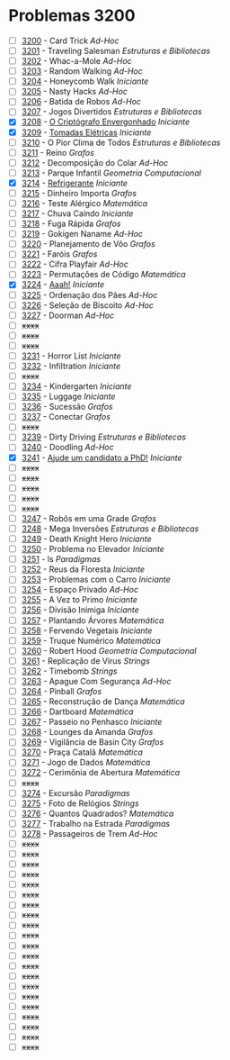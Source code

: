 # Problemas 3200

  - [ ]  [3200](https://www.urionlinejudge.com.br/judge/pt/problems/view/3200) - Card Trick *Ad-Hoc*
  - [ ]  [3201](https://www.urionlinejudge.com.br/judge/pt/problems/view/3201) - Traveling Salesman *Estruturas e Bibliotecas*
  - [ ]  [3202](https://www.urionlinejudge.com.br/judge/pt/problems/view/3202) - Whac-a-Mole *Ad-Hoc*
  - [ ]  [3203](https://www.urionlinejudge.com.br/judge/pt/problems/view/3203) - Random Walking *Ad-Hoc*
  - [ ]  [3204](https://www.urionlinejudge.com.br/judge/pt/problems/view/3204) - Honeycomb Walk *Iniciante*
  - [ ]  [3205](https://www.urionlinejudge.com.br/judge/pt/problems/view/3205) - Nasty Hacks *Ad-Hoc*
  - [ ]  [3206](https://www.urionlinejudge.com.br/judge/pt/problems/view/3206) - Batida de Robos *Ad-Hoc*
  - [ ]  [3207](https://www.urionlinejudge.com.br/judge/pt/problems/view/3207) - Jogos Divertidos *Estruturas e Bibliotecas*
  - [x]  [3208](https://www.urionlinejudge.com.br/judge/pt/problems/view/3208) - [O Criptógrafo Envergonhado](https://github.com/potigol/uoj-potigol/blob/master/src/3200/3208.poti) *Iniciante*
  - [x]  [3209](https://www.urionlinejudge.com.br/judge/pt/problems/view/3209) - [Tomadas Elétricas](https://github.com/potigol/uoj-potigol/blob/master/src/3200/3209.poti) *Iniciante*
  - [ ]  [3210](https://www.urionlinejudge.com.br/judge/pt/problems/view/3210) - O Pior Clima de Todos *Estruturas e Bibliotecas*
  - [ ]  [3211](https://www.urionlinejudge.com.br/judge/pt/problems/view/3211) - Reino *Grafos*
  - [ ]  [3212](https://www.urionlinejudge.com.br/judge/pt/problems/view/3212) - Decomposição do Colar *Ad-Hoc*
  - [ ]  [3213](https://www.urionlinejudge.com.br/judge/pt/problems/view/3213) - Parque Infantil *Geometria Computacional*
  - [x]  [3214](https://www.urionlinejudge.com.br/judge/pt/problems/view/3214) - [Refrigerante](https://github.com/potigol/uoj-potigol/blob/master/src/3200/3214.poti) *Iniciante*
  - [ ]  [3215](https://www.urionlinejudge.com.br/judge/pt/problems/view/3215) - Dinheiro Importa *Grafos*
  - [ ]  [3216](https://www.urionlinejudge.com.br/judge/pt/problems/view/3216) - Teste Alérgico *Matemática*
  - [ ]  [3217](https://www.urionlinejudge.com.br/judge/pt/problems/view/3217) - Chuva Caindo *Iniciante*
  - [ ]  [3218](https://www.urionlinejudge.com.br/judge/pt/problems/view/3218) - Fuga Rápida *Grafos*
  - [ ]  [3219](https://www.urionlinejudge.com.br/judge/pt/problems/view/3219) - Gokigen Naname *Ad-Hoc*
  - [ ]  [3220](https://www.urionlinejudge.com.br/judge/pt/problems/view/3220) - Planejamento de Vôo *Grafos*
  - [ ]  [3221](https://www.urionlinejudge.com.br/judge/pt/problems/view/3221) - Faróis *Grafos*
  - [ ]  [3222](https://www.urionlinejudge.com.br/judge/pt/problems/view/3222) - Cifra Playfair *Ad-Hoc*
  - [ ]  [3223](https://www.urionlinejudge.com.br/judge/pt/problems/view/3223) - Permutações de Código *Matemática*
  - [x]  [3224](https://www.urionlinejudge.com.br/judge/pt/problems/view/3224) - [Aaah!](https://github.com/potigol/uoj-potigol/blob/master/src/3200/3224.poti) *Iniciante*
  - [ ]  [3225](https://www.urionlinejudge.com.br/judge/pt/problems/view/3225) - Ordenação dos Pães *Ad-Hoc*
  - [ ]  [3226](https://www.urionlinejudge.com.br/judge/pt/problems/view/3226) - Seleção de Biscoito *Ad-Hoc*
  - [ ]  [3227](https://www.urionlinejudge.com.br/judge/pt/problems/view/3227) - Doorman *Ad-Hoc*
  - [ ] ~~xxxx~~
  - [ ] ~~xxxx~~
  - [ ] ~~xxxx~~
  - [ ]  [3231](https://www.urionlinejudge.com.br/judge/pt/problems/view/3231) - Horror List *Iniciante*
  - [ ]  [3232](https://www.urionlinejudge.com.br/judge/pt/problems/view/3232) - Infiltration *Iniciante*
  - [ ] ~~xxxx~~
  - [ ]  [3234](https://www.urionlinejudge.com.br/judge/pt/problems/view/3234) - Kindergarten *Iniciante*
  - [ ]  [3235](https://www.urionlinejudge.com.br/judge/pt/problems/view/3235) - Luggage *Iniciante*
  - [ ]  [3236](https://www.urionlinejudge.com.br/judge/pt/problems/view/3236) - Sucessão *Grafos*
  - [ ]  [3237](https://www.urionlinejudge.com.br/judge/pt/problems/view/3237) - Conectar *Grafos*
  - [ ] ~~xxxx~~
  - [ ]  [3239](https://www.urionlinejudge.com.br/judge/pt/problems/view/3239) - Dirty Driving *Estruturas e Bibliotecas*
  - [ ]  [3240](https://www.urionlinejudge.com.br/judge/pt/problems/view/3240) - Doodling *Ad-Hoc*
  - [x]  [3241](https://www.urionlinejudge.com.br/judge/pt/problems/view/3241) - [Ajude um candidato a PhD!](https://github.com/potigol/uoj-potigol/blob/master/src/3200/3241.poti) *Iniciante*
  - [ ] ~~xxxx~~
  - [ ] ~~xxxx~~
  - [ ] ~~xxxx~~
  - [ ] ~~xxxx~~
  - [ ] ~~xxxx~~
  - [ ]  [3247](https://www.urionlinejudge.com.br/judge/pt/problems/view/3247) - Robôs em uma Grade *Grafos*
  - [ ]  [3248](https://www.urionlinejudge.com.br/judge/pt/problems/view/3248) - Mega Inversões *Estruturas e Bibliotecas*
  - [ ]  [3249](https://www.urionlinejudge.com.br/judge/pt/problems/view/3249) - Death Knight Hero *Iniciante*
  - [ ]  [3250](https://www.urionlinejudge.com.br/judge/pt/problems/view/3250) - Problema no Elevador *Iniciante*
  - [ ]  [3251](https://www.urionlinejudge.com.br/judge/pt/problems/view/3251) - ls *Paradigmas*
  - [ ]  [3252](https://www.urionlinejudge.com.br/judge/pt/problems/view/3252) - Reus da Floresta *Iniciante*
  - [ ]  [3253](https://www.urionlinejudge.com.br/judge/pt/problems/view/3253) - Problemas com o Carro *Iniciante*
  - [ ]  [3254](https://www.urionlinejudge.com.br/judge/pt/problems/view/3254) - Espaço Privado *Ad-Hoc*
  - [ ]  [3255](https://www.urionlinejudge.com.br/judge/pt/problems/view/3255) - A Vez to Primo *Iniciante*
  - [ ]  [3256](https://www.urionlinejudge.com.br/judge/pt/problems/view/3256) - Divisão Inimiga *Iniciante*
  - [ ]  [3257](https://www.urionlinejudge.com.br/judge/pt/problems/view/3257) - Plantando Árvores *Matemática*
  - [ ]  [3258](https://www.urionlinejudge.com.br/judge/pt/problems/view/3258) - Fervendo Vegetais *Iniciante*
  - [ ]  [3259](https://www.urionlinejudge.com.br/judge/pt/problems/view/3259) - Truque Numérico *Matemática*
  - [ ]  [3260](https://www.urionlinejudge.com.br/judge/pt/problems/view/3260) - Robert Hood *Geometria Computacional*
  - [ ]  [3261](https://www.urionlinejudge.com.br/judge/pt/problems/view/3261) - Replicação de Vírus *Strings*
  - [ ]  [3262](https://www.urionlinejudge.com.br/judge/pt/problems/view/3262) - Timebomb *Strings*
  - [ ]  [3263](https://www.urionlinejudge.com.br/judge/pt/problems/view/3263) - Apague Com Segurança *Ad-Hoc*
  - [ ]  [3264](https://www.urionlinejudge.com.br/judge/pt/problems/view/3264) - Pinball *Grafos*
  - [ ]  [3265](https://www.urionlinejudge.com.br/judge/pt/problems/view/3265) - Reconstrução de Dança *Matemática*
  - [ ]  [3266](https://www.urionlinejudge.com.br/judge/pt/problems/view/3266) - Dartboard *Matemática*
  - [ ]  [3267](https://www.urionlinejudge.com.br/judge/pt/problems/view/3267) - Passeio no Penhasco *Iniciante*
  - [ ]  [3268](https://www.urionlinejudge.com.br/judge/pt/problems/view/3268) - Lounges da Amanda *Grafos*
  - [ ]  [3269](https://www.urionlinejudge.com.br/judge/pt/problems/view/3269) - Vigilância de Basin City *Grafos*
  - [ ]  [3270](https://www.urionlinejudge.com.br/judge/pt/problems/view/3270) - Praça Catalã *Matemática*
  - [ ]  [3271](https://www.urionlinejudge.com.br/judge/pt/problems/view/3271) - Jogo de Dados *Matemática*
  - [ ]  [3272](https://www.urionlinejudge.com.br/judge/pt/problems/view/3272) - Cerimônia de Abertura *Matemática*
  - [ ] ~~xxxx~~
  - [ ]  [3274](https://www.urionlinejudge.com.br/judge/pt/problems/view/3274) - Excursão *Paradigmas*
  - [ ]  [3275](https://www.urionlinejudge.com.br/judge/pt/problems/view/3275) - Foto de Relógios *Strings*
  - [ ]  [3276](https://www.urionlinejudge.com.br/judge/pt/problems/view/3276) - Quantos Quadrados? *Matemática*
  - [ ]  [3277](https://www.urionlinejudge.com.br/judge/pt/problems/view/3277) - Trabalho na Estrada *Paradigmas*
  - [ ]  [3278](https://www.urionlinejudge.com.br/judge/pt/problems/view/3278) - Passageiros de Trem *Ad-Hoc*
  - [ ] ~~xxxx~~
  - [ ] ~~xxxx~~
  - [ ] ~~xxxx~~
  - [ ] ~~xxxx~~
  - [ ] ~~xxxx~~
  - [ ] ~~xxxx~~
  - [ ] ~~xxxx~~
  - [ ] ~~xxxx~~
  - [ ] ~~xxxx~~
  - [ ] ~~xxxx~~
  - [ ] ~~xxxx~~
  - [ ] ~~xxxx~~
  - [ ] ~~xxxx~~
  - [ ] ~~xxxx~~
  - [ ] ~~xxxx~~
  - [ ] ~~xxxx~~
  - [ ] ~~xxxx~~
  - [ ] ~~xxxx~~
  - [ ] ~~xxxx~~
  - [ ] ~~xxxx~~
  - [ ] ~~xxxx~~